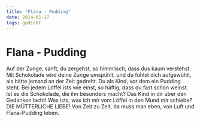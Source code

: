 ```yaml
---
title: "Flana - Pudding"
date: 2014-01-17
tags: gedicht
---
```

# Flana - Pudding

Auf der Zunge, sanft, du zergehst,
so himmlisch, dass dus kaum verstehst.
Mit Schokolade wird deine Zunge umspühlt,
und du fühlst dich aufgewühlt,
als hätte jemand an der Zeit gedreht.
Du als Kind, vor dem ein Pudding steht.
Bei jedem Löffel ists wie einst,
so häftig, dass du fast schon weinst.
Ist es die Schokolade, die ihn besonders macht?
Das Kind in dir über den Gedanken lacht!
Was ists, was ich mir vom Löffel in den Mund mir schiebe?
DIE MÜTTERLICHE LIEBE!
Von Zeit zu Zeit, da muss man eben,
von Luft und Flana-Pudding leben.
